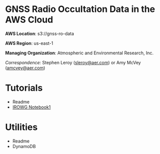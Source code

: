 GNSS Radio Occultation Data in the AWS Cloud
============================================

**AWS Location**: s3://gnss-ro-data

**AWS Region**: us-east-1  

**Managing Organization**: Atmospheric and Environmental Research, Inc.

*Correspondence:* Stephen Leroy (sleroy@aer.com) or Amy McVey (amcvey@aer.com)


# Tutorials
- Readme
- [IROWG Notebook1](https://raw.githubusercontent.com/gnss-ro/aws-opendata/master/tutorials/plot_count_occultations)


# Utilities
- Readme
- DynamoDB
